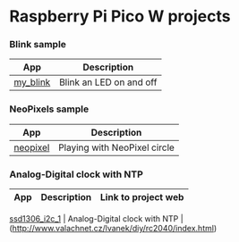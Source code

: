 # Raspberry Pi Pico W projects

### Blink sample

App|Description
---|---
[my_blink](my_blink) | Blink an LED on and off

### NeoPixels sample

App|Description 
---|---
[neopixel](neopixel) | Playing with NeoPixel circle

### Analog-Digital clock with NTP

App|Description| Link to project web
---|---|---

[ssd1306_i2c_1](ssd1306_i2c_1) | Analog-Digital clock with NTP |  (http://www.valachnet.cz/lvanek/diy/rc2040/index.html) 
